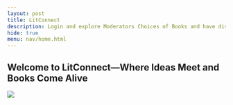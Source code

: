 ```yaml
---
layout: post
title: LitConnect
description: Login and explore Moderators Choices of Books and have disscussions based on the Moderators Review
hide: true
menu: nav/home.html
---
```


<h2>Welcome to LitConnect—Where Ideas Meet and Books Come Alive</h2> 

<img src="https://cdn.pixabay.com/photo/2024/04/19/12/13/ai-generated-8706226_640.png">